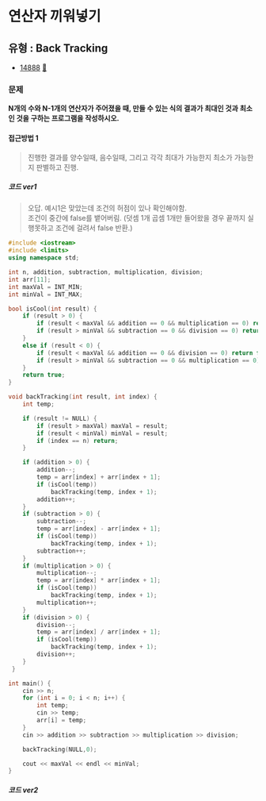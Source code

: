 # 연산자 끼워넣기
## 유형 : Back Tracking
* [14888](https://www.acmicpc.net/problem/14888) [:page_facing_up:](https://github.com/rudeore333/TIL/blob/master/Algorithm/codes/14888.cpp)


### 문제
 **N개의 수와 N-1개의 연산자가 주어졌을 때, 만들 수 있는 식의 결과가 최대인 것과 최소인 것을 구하는 프로그램을 작성하시오.**
 
#### 접근방법 1
> 진행한 결과를 양수일때, 음수일때, 그리고 각각 최대가 가능한지 최소가 가능한지 판별하고 진행.

##### 코드 ver1
> 오답.
> 예시1은 맞았는데 조건의 허점이 있나 확인해야함.   
> 조건이 중간에 false를 뱉어버림. (덧셈 1개 곱셈 1개만 들어왔을 경우 끝까지 실행못하고 조건에 걸려서 false 반환.)

```cpp
#include <iostream>
#include <limits>
using namespace std;

int n, addition, subtraction, multiplication, division;
int arr[11];
int maxVal = INT_MIN;
int minVal = INT_MAX;

bool isCool(int result) {
	if (result > 0) {
		if (result < maxVal && addition == 0 && multiplication == 0) return false;
		if (result > minVal && subtraction == 0 && division == 0) return false;
	}
	else if (result < 0) {
		if (result < maxVal && addition == 0 && division == 0) return false;
		if (result > minVal && subtraction == 0 && multiplication == 0) return false;
	}
	return true;
}

void backTracking(int result, int index) {
	int temp;

	if (result != NULL) {
		if (result > maxVal) maxVal = result;
		if (result < minVal) minVal = result;
		if (index == n) return;
	}

	if (addition > 0) {
		addition--;
		temp = arr[index] + arr[index + 1];
		if (isCool(temp))
			backTracking(temp, index + 1);
		addition++;
	}
	if (subtraction > 0) {
		subtraction--;
		temp = arr[index] - arr[index + 1];
		if (isCool(temp))
			backTracking(temp, index + 1);
		subtraction++;
	}
	if (multiplication > 0) {
		multiplication--;
		temp = arr[index] * arr[index + 1];
		if (isCool(temp))
			backTracking(temp, index + 1);
		multiplication++;
	}
	if (division > 0) {
		division--;
		temp = arr[index] / arr[index + 1];
		if (isCool(temp))
			backTracking(temp, index + 1);
		division++;
	}
 }

int main() {
	cin >> n;
	for (int i = 0; i < n; i++) {
		int temp;
		cin >> temp;
		arr[i] = temp;
	}
	cin >> addition >> subtraction >> multiplication >> division;

	backTracking(NULL,0);

	cout << maxVal << endl << minVal;
}
```

##### 코드 ver2
